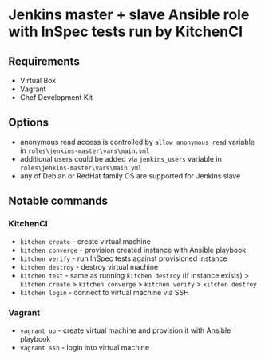 # Jenkins master + slave Ansible role with InSpec tests run by KitchenCI

## Requirements

- Virtual Box
- Vagrant
- Chef Development Kit

## Options

- anonymous read access is controlled by `allow_anonymous_read` variable in `roles\jenkins-master\vars\main.yml`
- additional users could be added via `jenkins_users` variable in `roles\jenkins-master\vars\main.yml`
- any of Debian or RedHat family OS are supported for Jenkins slave

## Notable commands

### KitchenCI

- `kitchen create` - create virtual machine
- `kitchen converge` - provision created instance with Ansible playbook
- `kitchen verify` - run InSpec tests against provisioned instance
- `kitchen destroy` - destroy virtual machine
- `kitchen test` - same as running `kitchen destroy` (if instance exists) > `kitchen create` > `kitchen converge` > `kitchen verify` > `kitchen destroy`
- `kitchen login` - connect to virtual machine via SSH

### Vagrant

- `vagrant up` - create virtual machine and provision it with Ansible playbook
- `vagrant ssh` - login into virtual machine
